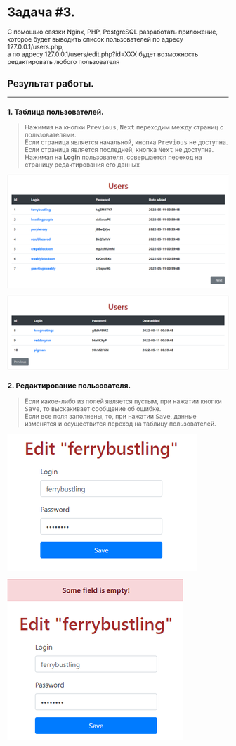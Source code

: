 # Задача #3.

С помощью связки Nginx, PHP, PostgreSQL разработать приложение, которое будет выводить список пользователей по адресу 127.0.0.1/users.php,  
а по адресу 127.0.0.1/users/edit.php?id=XXX будет возможность редактировать любого пользователя

## Результат работы.

---

### 1. Таблица пользователей.

> Нажимия на кнопки <kbd>Previous</kbd>, <kbd>Next</kbd> переходим между страниц с пользователями.  
> Если страница является начальной, кнопка <kbd>Previous</kbd> не доступна.  
> Eсли страница является последней, кнопка <kbd>Next</kbd> не доступна.  
> Нажимая на **Login** пользователя, совершается переход на страницу редактирования его данных

![users](images/users.png)

![users2](images/users2.png)

### 2. Редактирование пользователя.

> Если какое-либо из полей является пустым, при нажатии кнопки <kbd>Save</kbd>, то выскакивает сообщение об ошибке.  
> Если все поля заполнены, то, при нажатии <kbd>Save</kbd>, данные изменятся и осуществится переход на таблицу пользователей.

![edit](images/edit.png)

![edit_error](images/edit_error.png)